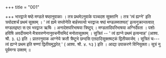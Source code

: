 +++
title = "001"

+++
भारद्वाजे षष्ठे मण्डले षष्ठानुवाकाः । तत्र प्रथमेऽनुवाके पञ्चदश सूक्तानि । तत्र  'त्वं ह्यग्ने' इति त्रयोदशर्चं प्रथमं सूक्तम् । ' त्वं ह्यमे सप्तोनेति बार्हस्पत्यो भरद्वाजः षष्ठं मण्डलमपश्यत्' इत्यनुक्रान्तत्वात् मण्डलद्रष्टा स एव भरद्वाज ऋषिः । अनादेशपरिभाषया त्रिष्टुप् । मण्डलादिपरिभाषया अग्निर्देवता । पशोः हविषि अवदीयमाने मैत्रावरुणेनानुवचनीयमिदं मनोतासूक्तम् । सुत्रितं -- ' त्वं ह्यग्ने प्रथमं इत्यन्वाह' (आश्व. श्रौ. ३. ६) इति । प्रातरनुवाक आग्नेये क्रतौ त्रैष्टुभे छन्दसि एतदादिसूक्तषट्कं द्वितीयवर्जम् । सूत्रितं च--- त्वं ह्यग्ने प्रथम इति षण्णां द्वितीयमुद्धरेत् ' ( आश्व. श्रौ. ४. १३ ) इति । आद्या उपाकरणे विनियुक्ता। सूत्रं नु पूर्वमन्त्र उक्तम् ॥